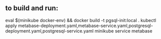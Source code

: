 ## to build and run:
eval $(minikube docker-env) && docker build -t pgsql-init:local .
kubectl apply metabase-deployment.yaml,metabase-service.yaml,postgresql-deployment.yaml,postgresql-service.yaml
minikube service metabase